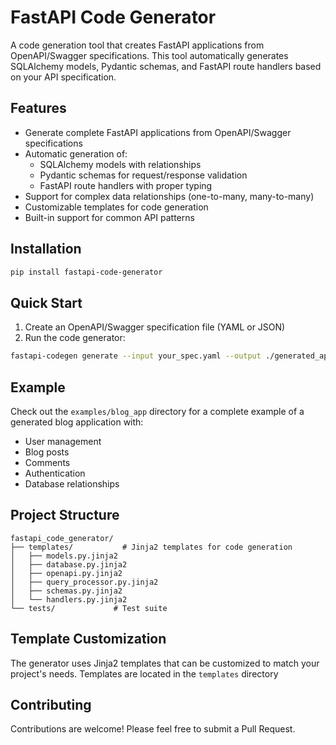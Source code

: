 # FastAPI Code Generator

A code generation tool that creates FastAPI applications from OpenAPI/Swagger specifications. This tool automatically generates SQLAlchemy models, Pydantic schemas, and FastAPI route handlers based on your API specification.

## Features

- Generate complete FastAPI applications from OpenAPI/Swagger specifications
- Automatic generation of:
  - SQLAlchemy models with relationships
  - Pydantic schemas for request/response validation
  - FastAPI route handlers with proper typing
- Support for complex data relationships (one-to-many, many-to-many)
- Customizable templates for code generation
- Built-in support for common API patterns

## Installation

```bash
pip install fastapi-code-generator
```

## Quick Start

1. Create an OpenAPI/Swagger specification file (YAML or JSON)
2. Run the code generator:

```bash
fastapi-codegen generate --input your_spec.yaml --output ./generated_app
```

## Example

Check out the `examples/blog_app` directory for a complete example of a generated blog application with:
- User management
- Blog posts
- Comments
- Authentication
- Database relationships

## Project Structure

```
fastapi_code_generator/
├── templates/           # Jinja2 templates for code generation
│   ├── models.py.jinja2
│   ├── database.py.jinja2
│   ├── openapi.py.jinja2
│   ├── query_processor.py.jinja2
│   ├── schemas.py.jinja2
│   └── handlers.py.jinja2
└── tests/             # Test suite
```

## Template Customization

The generator uses Jinja2 templates that can be customized to match your project's needs. Templates are located in the `templates` directory

## Contributing

Contributions are welcome! Please feel free to submit a Pull Request.
